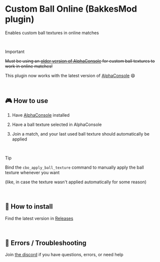 # Custom Ball Online (BakkesMod plugin)
Enables custom ball textures in online matches

<br>

>[!IMPORTANT]
>~~Must be using an [older version of AlphaConsole](./AC%20stuff/AlphaConsole.md) for custom ball textures to work in online matches!~~
>
>This plugin now works with the latest version of [AlphaConsole](https://bakkesplugins.com/plugins/view/108) 😄

<br>

## 🎮 How to use

1. Have [AlphaConsole](https://bakkesplugins.com/plugins/view/108) installed

2. Have a ball texture selected in AlphaConsole
   
3. Join a match, and your last used ball texture should automatically be applied

<br>

>[!TIP]
>Bind the `cbo_apply_ball_texture` command to manually apply the ball texture whenever you want
>
>(like, in case the texture wasn't applied automatically for some reason)

<br>

## 🔧 How to install

Find the latest version in [Releases](https://github.com/smallest-cock/Custom-Ball-Online/releases/latest)

<br>

## 🚧 Errors / Troubleshooting

Join [the discord](https://discord.gg/tHZFsMsvDU) if you have questions, errors, or need help
